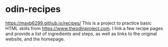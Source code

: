 # odin-recipes
https://maxb6299.github.io/recipes/
This is a project to practice basic HTML skills from https://www.theodinproject.com.
I link a few recipe pages and provide a list of ingredients and steps, as well as links to the original website, and the homepage.
